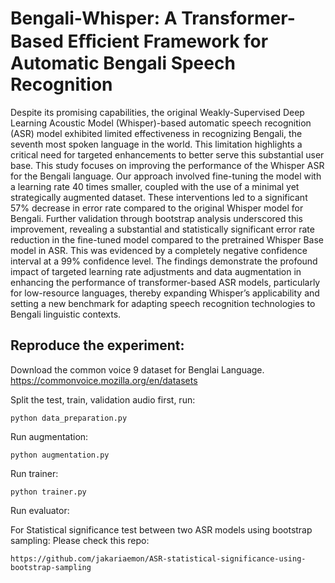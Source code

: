 # Bengali-Whisper: A Transformer-Based Eﬀicient Framework for Automatic Bengali Speech Recognition

Despite its promising capabilities, the original Weakly-Supervised Deep Learning Acoustic Model (Whisper)-based automatic speech recognition (ASR) model exhibited limited effectiveness in recognizing Bengali, the seventh most spoken language in the world. This limitation highlights a critical need for targeted enhancements to better serve this substantial user base. This study focuses on improving the performance of the Whisper ASR for the Bengali language. Our approach involved fine-tuning the model with a learning rate 40 times smaller, coupled with the use of a minimal yet strategically augmented dataset. These interventions led to a significant 57\% decrease in error rate compared to the original Whisper model for Bengali. Further validation through bootstrap analysis underscored this improvement, revealing a substantial and statistically significant error rate reduction in the fine-tuned model compared to the pretrained Whisper Base model in ASR. This was evidenced by a completely negative confidence interval at a 99\% confidence level. The findings demonstrate the profound impact of targeted learning rate adjustments and data augmentation in enhancing the performance of transformer-based ASR models, particularly for low-resource languages, thereby expanding Whisper’s applicability and setting a new benchmark for adapting speech recognition technologies to Bengali linguistic contexts.


## Reproduce the experiment: 

Download the common voice 9 dataset for Benglai Language. 
https://commonvoice.mozilla.org/en/datasets 

Split the test, train, validation audio first, run: 
```
python data_preparation.py
```
Run augmentation: 
```
python augmentation.py 
```
Run trainer: 
```
python trainer.py 
``` 
Run evaluator: 

For Statistical significance test between two ASR models using bootstrap sampling: 
Please check this repo: 
```
https://github.com/jakariaemon/ASR-statistical-significance-using-bootstrap-sampling
``` 

